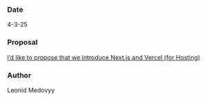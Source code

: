 ### Date
4-3-25

### Proposal
[I’d like to propose that we introduce Next.js and Vercel (for Hosting)](https://flipswitch.slack.com/archives/C02GC9LSTFT/p1743695309182929)

### Author
Leonid Medovyy
